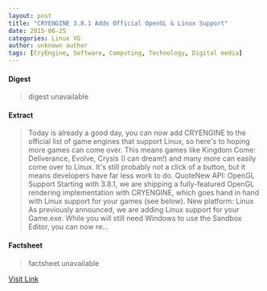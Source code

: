 ```yaml
---
layout: post
title: "CRYENGINE 3.8.1 Adds Official OpenGL & Linux Support"
date: 2015-06-25
categories: Linux VG
author: unknown author
tags: [CryEngine, Software, Computing, Technology, Digital media]
---
```



#### Digest
>digest unavailable

#### Extract
>Today is already a good day, you can now add CRYENGINE to the official list of game engines that support Linux, so here's to hoping more games can come over. This means games like Kingdom Come: Deliverance, Evolve, Crysis (I can dream!) and many more can easily come over to Linux. It's still probably not a click of a button, but it means developers have far less work to do. QuoteNew API: OpenGL Support Starting with 3.8.1, we are shipping a fully-featured OpenGL rendering implementation with CRYENGINE, which goes hand in hand with Linux support for your games (see below). New platform: Linux As previously announced, we are adding Linux support for your Game.exe. While you will still need Windows to use the Sandbox Editor, you can now re...

#### Factsheet
>factsheet unavailable

[Visit Link](http://www.gamingonlinux.com/articles/cryengine-381-adds-official-opengl-linux-support.5537)


